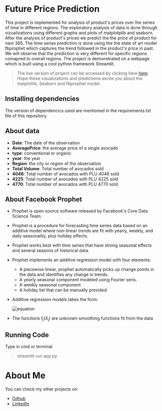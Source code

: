 # Future Price Prediction
This project is implemented for analysis of product's prices over the series of time in different regions. The exploratory analysis of data is done through vizualizations using different graphs and plots of matplotplib and seaborn.
After the analysis of product's prices we predict the the price of product for next 365. The time series prediction is done using the the state of art model fbprophet which captures the trend followed in the product's price in past.
We will observe that the prediction is very different for specific regions comapred to overall regions. The project is demonstrated on a webpage which is built using a cool python framework Streamlit.

> The live version of project can be accessed by clicking here [here](https://price-prediction2.herokuapp.com/). Hope these visualizations and predictions excite you about the matplotlib, Seaborn and fbprophet model.

## Installing dependencies
The version of dependencics used are mentioned in the requirements.txt file of this repository.

## About data
* <b>Date</b>: The date of the observation
* <b>AveragePrice</b>: the average price of a single avocado
* <b>type</b>: conventional or organic
* <b>year</b>: the year
* <b>Region</b>: the city or region of the observation
* <b>Total Volume</b>: Total number of avocados sold
* <b>4046</b>: Total number of avocados with PLU 4046 sold
* <b>4225</b>: Total number of avocados with PLU 4225 sold
* <b>4770</b>: Total number of avocados with PLU 4770 sold

## About Facebook Prophet
* Prophet is open source software released by Facebook's Core Data Science Team.
* Prophet is a procedure for forecasting time series data based on an additive model where non-linear trends are fit with yearly, weekly, and daily seasonality, plus holiday effects.
* Prophet works best with time series that have strong seasonal effects and several seasons of historical data.
* Prophet implements an additive regression model with four elements:
  * A piecewise linear, prophet automatically picks up change points in the data and identifies any change in trends.
  * A yearly seasonal component modeled using Fourier seris.
  * A weekly seasonal component
  * A holiday list that can be manually provided.
  
 * Additive regression models takes the form:
 
      ![equation](https://bit.ly/3ircFJy)
      
 * The functions f<sub>j</sub>(X<sub>j</sub>) are unknown smoothing functions fit from the data
 
 ## Running Code
 Type in cmd or terminal
 > streamlit run app.py
 
 # About Me
 You can check my other projects on:
* [Github](https://github.com/riturajkush)
* [LinkedIn](https://www.linkedin.com/in/rajkush/)
 
